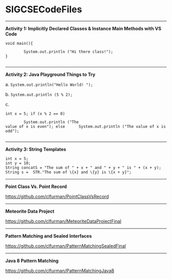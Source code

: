 # SIGCSECodeFiles

<hr>

<b>Activity 1: Implicitly Declared Classes & Instance Main Methods with VS Code</b>

<pre><code>void main(){
<p>&Tab;System.out.println ("Hi there class!");
}</p></code></pre>
<hr>
<b>Activity 2: Java Playground Things to Try</b>


a.
<code>System.out.println("Hello World! ");</code>


b.
<code>System.out.println (5 % 2);</code>


c.
	<pre><code>int x = 5; 
	if (x % 2 == 0)
	<p>&Tab;System.out.println ("The value of x is even");
	else
	&Tab;System.out.println ("The value of x is odd");</p></code></pre>
<hr>
<b>Activity 3: String Templates</b>


<pre><code>int x = 5; 
int y = 10;
String concatS = "The sum of " + x + " and " + y + " is " + (x + y); 
String s =  STR."The sum of \{x} and \{y} is \{x + y}";</code></pre>

<hr>
<b>Point Class Vs. Point Record</b>

https://github.com/clfurman/PointClassVsRecord
<hr>
<b> Meteorite Data Project</b>

https://github.com/clfurman/MeteoriteDataProjectFinal

<hr>
<b>Pattern Matching and Sealed Interfaces </b>

https://github.com/clfurman/PatternMatchingSealedFinal

<hr>
<b>Java 8 Pattern Matching</b>

https://github.com/clfurman/PatternMatchingJava8


